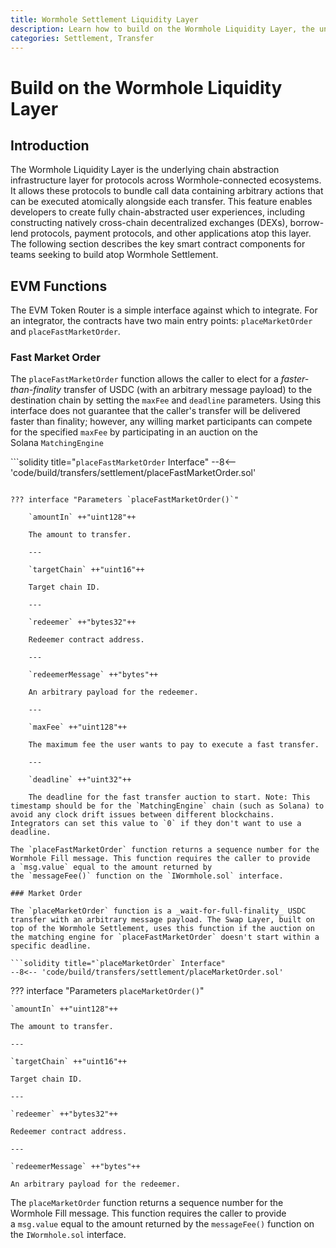 ```yaml
---
title: Wormhole Settlement Liquidity Layer
description: Learn how to build on the Wormhole Liquidity Layer, the underlying chain abstraction infrastructure layer for protocols across Wormhole-connected ecosystems.
categories: Settlement, Transfer
---
```


# Build on the Wormhole Liquidity Layer

## Introduction

The Wormhole Liquidity Layer is the underlying chain abstraction infrastructure layer for protocols across Wormhole-connected ecosystems. It allows these protocols to bundle call data containing arbitrary actions that can be executed atomically alongside each transfer. This feature enables developers to create fully chain-abstracted user experiences, including constructing natively cross-chain decentralized exchanges (DEXs), borrow-lend protocols, payment protocols, and other applications atop this layer. The following section describes the key smart contract components for teams seeking to build atop Wormhole Settlement.

## EVM Functions

The EVM Token Router is a simple interface against which to integrate. For an integrator, the contracts have two main entry points: `placeMarketOrder` and `placeFastMarketOrder`.

### Fast Market Order

The `placeFastMarketOrder` function allows the caller to elect for a _faster-than-finality_ transfer of USDC (with an arbitrary message payload) to the destination chain by setting the `maxFee` and `deadline` parameters. Using this interface does not guarantee that the caller's transfer will be delivered faster than finality; however, any willing market participants can compete for the specified `maxFee` by participating in an auction on the Solana `MatchingEngine`

```solidity title="`placeFastMarketOrder` Interface"
--8<-- 'code/build/transfers/settlement/placeFastMarketOrder.sol'
```

??? interface "Parameters `placeFastMarketOrder()`"

    `amountIn` ++"uint128"++

    The amount to transfer.

    ---

    `targetChain` ++"uint16"++

    Target chain ID.

    ---

    `redeemer` ++"bytes32"++

    Redeemer contract address.

    ---

    `redeemerMessage` ++"bytes"++

    An arbitrary payload for the redeemer.

    ---

    `maxFee` ++"uint128"++

    The maximum fee the user wants to pay to execute a fast transfer.

    ---

    `deadline` ++"uint32"++

    The deadline for the fast transfer auction to start. Note: This timestamp should be for the `MatchingEngine` chain (such as Solana) to avoid any clock drift issues between different blockchains. Integrators can set this value to `0` if they don't want to use a deadline.

The `placeFastMarketOrder` function returns a sequence number for the Wormhole Fill message. This function requires the caller to provide a `msg.value` equal to the amount returned by the `messageFee()` function on the `IWormhole.sol` interface.

### Market Order

The `placeMarketOrder` function is a _wait-for-full-finality_ USDC transfer with an arbitrary message payload. The Swap Layer, built on top of the Wormhole Settlement, uses this function if the auction on the matching engine for `placeFastMarketOrder` doesn't start within a specific deadline.

```solidity title="`placeMarketOrder` Interface"
--8<-- 'code/build/transfers/settlement/placeMarketOrder.sol'
```

??? interface "Parameters `placeMarketOrder()`"

    `amountIn` ++"uint128"++

    The amount to transfer.

    ---

    `targetChain` ++"uint16"++

    Target chain ID.

    ---

    `redeemer` ++"bytes32"++

    Redeemer contract address.

    ---

    `redeemerMessage` ++"bytes"++

    An arbitrary payload for the redeemer.

The `placeMarketOrder` function returns a sequence number for the Wormhole Fill message. This function requires the caller to provide a `msg.value` equal to the amount returned by the `messageFee()` function on the `IWormhole.sol` interface.
